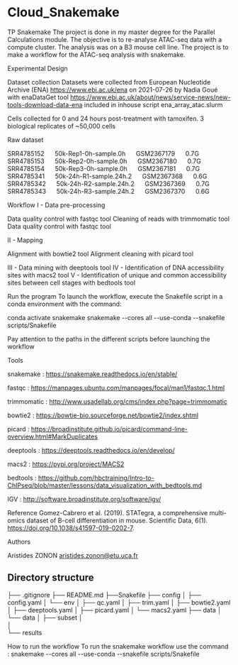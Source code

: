 # Cloud_Snakemake

TP Snakemake
The project is done in my master degree for the Parallel Calculations module. The objective is to re-analyse ATAC-seq data with a compute cluster. The analysis was on a B3 mouse cell line. The project is to make a workflow for the ATAC-seq analysis with snakemake.

Experimental Design

Dataset collection
Datasets were collected from European Nucleotide Archive (ENA) https://www.ebi.ac.uk/ena on 2021-07-26 by Nadia Goué with enaDataGet tool https://www.ebi.ac.uk/about/news/service-news/new-tools-download-data-ena included in inhouse script ena_array_atac.slurm

Cells collected for 0 and 24 hours post-treatment with tamoxifen.
3 biological replicates of ~50,000 cells


Raw dataset

SRR4785152      50k-Rep1-0h-sample.0h        GSM2367179      0.7G
SRR4785153      50k-Rep2-0h-sample.0h        GSM2367180      0.7G
SRR4785154      50k-Rep3-0h-sample.0h        GSM2367181      0.7G
SRR4785341      50k-24h-R1-sample.24h.2      GSM2367368      0.6G
SRR4785342      50k-24h-R2-sample.24h.2      GSM2367369      0.7G
SRR4785343      50k-24h-R3-sample.24h.2      GSM2367370      0.6G


Workflow
 I - Data pre-processing 

Data quality control with  fastqc  tool
Cleaning of reads with  trimmomatic  tool
Data quality control with  fastqc  tool

 II - Mapping 

Alignment with  bowtie2  tool
Alignment cleaning with  picard  tool

 III - Data mining  with  deeptools  tool
 IV - Identification of DNA accessibility sites  with  macs2  tool
 V - Identification of unique and common accessibility sites between cell stages  with  bedtools  tool

Run the program
To launch the workflow, execute the Snakefile script in a conda environment with the command:

conda activate snakemake
snakemake --cores all --use-conda --snakefile scripts/Snakefile


Pay attention to the paths in the different scripts before launching the workflow

Tools

snakemake : https://snakemake.readthedocs.io/en/stable/

fastqc : https://manpages.ubuntu.com/manpages/focal/man1/fastqc.1.html

trimmomatic : http://www.usadellab.org/cms/index.php?page=trimmomatic

bowtie2 : https://bowtie-bio.sourceforge.net/bowtie2/index.shtml

picard : https://broadinstitute.github.io/picard/command-line-overview.html#MarkDuplicates

deeptools : https://deeptools.readthedocs.io/en/develop/

macs2 : https://pypi.org/project/MACS2

bedtools : https://github.com/hbctraining/Intro-to-ChIPseq/blob/master/lessons/data_visualization_with_bedtools.md

IGV : http://software.broadinstitute.org/software/igv/



Reference
Gomez-Cabrero et al. (2019). STATegra, a comprehensive multi-omics dataset of B-cell differentiation in mouse. Scientific Data, 6(1). https://doi.org/10.1038/s41597-019-0202-7.

Authors

Aristides ZONON aristides.zonon@etu.uca.fr

## Directory structure

├── .gitignore
├── README.md
├──Snakefile
├── config
│   ├── config.yaml
│   └── env
│        ├── qc.yaml
│        ├── trim.yaml
│        ├── bowtie2.yaml
│        ├── deeptools.yaml
│        ├── picard.yaml
│        └── macs2.yaml
├── data
│   └── data
│        ├── subset
│        
│               
└── results

 How to run the workflow
To run the snakemake workflow use the command : snakemake --cores all --use-conda --snakefile scripts/Snakefile